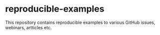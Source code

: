 # reproducible-examples
This repository contains reproducible examples to various GitHub issues, webinars, artticles etc.
